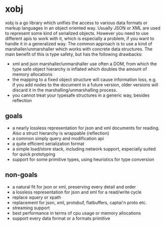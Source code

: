 # xobj
xobj is a go library which unifies the access to various data formats or markup languages in an object oriented way. Usually JSON or XML are used to represent some kind of serialized objects. However you need to use different apis to work with it, which is especially a problem, if you want to handle it in a generalized way. The common approach is to use a kind of marshaller/unmarshaller which works with concrete data structures. The main benefit of this is type safety, but has the following drawbacks:

* xml and json marshaller/unmarshaller use often a DOM, from which the type safe object hierarchy is inflated which doubles the amount of memory allocations
* the mapping to a fixed object structure will cause information loss, e.g. if you add nodes to the document in a future version, older versions will discard it in the marshalling/unmarshalling process.
* you cannot treat your typesafe structures in a generic way, besides reflection

## goals
* a nearly lossless representation for json and xml documents for reading. Also a struct hierarchy is wrappable (reflection)
* a common simply query and modification api
* a quite efficient serialization format
* a simple load/store stack, including network support, especially suited for quick prototyping
* support for some primitive types, using heuristics for type conversion

## non-goals
* a natural fit for json or xml, preserving every detail and order
* a lossless representation for json and xml for a read/write cycle
* replace xquery or xpath
* replacement for json, xml, protobuf, flatbuffers, captai'n proto etc.
* streaming support
* best performance in terms of cpu usage or memory allocations
* support every data format or a formats primitive
